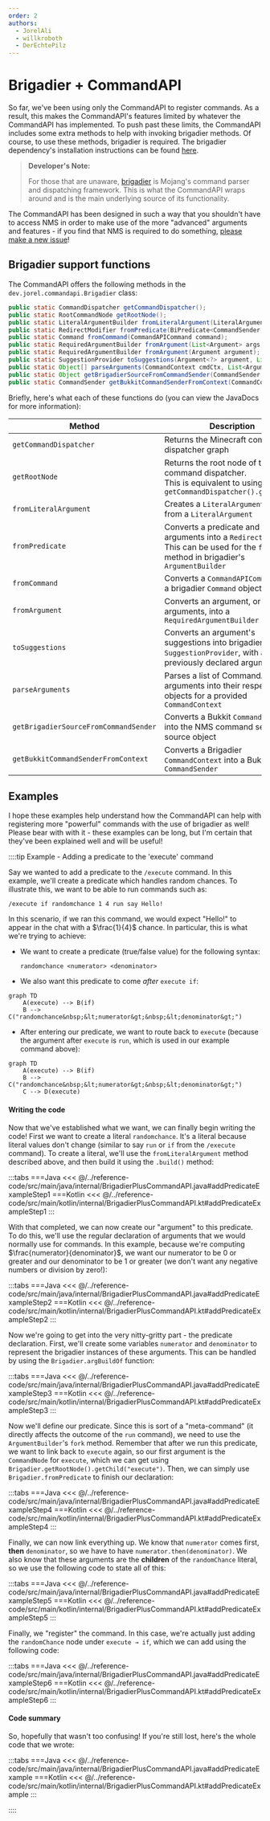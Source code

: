 ```yaml
---
order: 2
authors:
  - JorelAli
  - willkroboth
  - DerEchtePilz
---
```


# Brigadier + CommandAPI

So far, we've been using only the CommandAPI to register commands. As a result, this makes the CommandAPI's features limited by whatever the CommandAPI has implemented. To push past these limits, the CommandAPI includes some extra methods to help with invoking brigadier methods. Of course, to use these methods, brigadier is required. The brigadier dependency's installation instructions can be found [here](https://github.com/Mojang/brigadier#installation).

> **Developer's Note:**
>
> For those that are unaware, [brigadier](https://github.com/Mojang/brigadier) is Mojang's command parser and dispatching framework. This is what the CommandAPI wraps around and is the main underlying source of its functionality.

The CommandAPI has been designed in such a way that you shouldn't have to access NMS in order to make use of the more "advanced" arguments and features - if you find that NMS is required to do something, [please make a new issue](https://github.com/CommandAPI/CommandAPI/issues/new/choose)!

## Brigadier support functions

The CommandAPI offers the following methods in the `dev.jorel.commandapi.Brigadier` class:

```java
public static CommandDispatcher getCommandDispatcher();
public static RootCommandNode getRootNode();
public static LiteralArgumentBuilder fromLiteralArgument(LiteralArgument literalArgument);
public static RedirectModifier fromPredicate(BiPredicate<CommandSender, Object[]> predicate, List<Argument> args);
public static Command fromCommand(CommandAPICommand command);
public static RequiredArgumentBuilder fromArgument(List<Argument> args, Argument<?> argument);
public static RequiredArgumentBuilder fromArgument(Argument argument);
public static SuggestionProvider toSuggestions(Argument<?> argument, List<Argument> args);
public static Object[] parseArguments(CommandContext cmdCtx, List<Argument> args);
public static Object getBrigadierSourceFromCommandSender(CommandSender sender);
public static CommandSender getBukkitCommandSenderFromContext(CommandContext cmdCtx);
```

Briefly, here's what each of these functions do (you can view the JavaDocs for more information):

| Method                                | Description                                                                                                                                |
|---------------------------------------|--------------------------------------------------------------------------------------------------------------------------------------------|
| `getCommandDispatcher`                | Returns the Minecraft command dispatcher graph                                                                                             |
| `getRootNode`                         | Returns the root node of the command dispatcher.<br>This is equivalent to using<br />`getCommandDispatcher().getRoot();`                   |
| `fromLiteralArgument`                 | Creates a `LiteralArgumentBuilder` from a `LiteralArgument`                                                                                |
| `fromPredicate`                       | Converts a predicate and some arguments into a `RedirectModifier`. This can be used for the `fork` method in brigadier's `ArgumentBuilder` |
| `fromCommand`                         | Converts a `CommandAPICommand` into a brigadier `Command` object                                                                           |
| `fromArgument`                        | Converts an argument, or a list of arguments, into a `RequiredArgumentBuilder`                                                             |
| `toSuggestions`                       | Converts an argument's suggestions into brigadier's `SuggestionProvider`, with a list of previously declared arguments                     |
| `parseArguments`                      | Parses a list of CommandAPI arguments into their respective objects for a provided `CommandContext`                                        |
| `getBrigadierSourceFromCommandSender` | Converts a Bukkit `CommandSender` into the NMS command sender source object                                                                |
| `getBukkitCommandSenderFromContext`   | Converts a Brigadier `CommandContext` into a Bukkit `CommandSender`                                                                        |

## Examples

I hope these examples help understand how the CommandAPI can help with registering more "powerful" commands with the use of brigadier as well! Please bear with with it - these examples can be long, but I'm certain that they've been explained well and will be useful!

::::tip Example - Adding a predicate to the 'execute' command

Say we wanted to add a predicate to the `/execute` command. In this example, we'll create a predicate which handles random chances. To illustrate this, we want to be able to run commands such as:

```mccmd
/execute if randomchance 1 4 run say Hello!
```

In this scenario, if we ran this command, we would expect "Hello!" to appear in the chat with a $\frac{1}{4}$ chance. In particular, this is what we're trying to achieve:

- We want to create a predicate (true/false value) for the following syntax:

  ```mccmd
  randomchance <numerator> <denominator>
  ```

- We also want this predicate to come _after_ `execute if`:

```mermaid
graph TD
    A(execute) --> B(if)
    B --> C("randomchance&nbsp;&lt;numerator&gt;&nbsp;&lt;denominator&gt;")
```

- After entering our predicate, we want to route back to `execute` (because the argument after `execute` is `run`, which is used in our example command above):

```mermaid
graph TD
    A(execute) --> B(if)
    B --> C("randomchance&nbsp;&lt;numerator&gt;&nbsp;&lt;denominator&gt;")
    C --> D(execute)
```

#### Writing the code

Now that we've established what we want, we can finally begin writing the code! First we want to create a literal `randomchance`. It's a literal because literal values don't change (similar to say `run` or `if` from the `/execute` command). To create a literal, we'll use the `fromLiteralArgument` method described above, and then build it using the `.build()` method:

:::tabs
===Java
<<< @/../reference-code/src/main/java/internal/BrigadierPlusCommandAPI.java#addPredicateExampleStep1
===Kotlin
<<< @/../reference-code/src/main/kotlin/internal/BrigadierPlusCommandAPI.kt#addPredicateExampleStep1
:::

With that completed, we can now create our "argument" to this predicate. To do this, we'll use the regular declaration of arguments that we would normally use for commands. In this example, because we're computing $\frac{numerator}{denominator}$, we want our numerator to be 0 or greater and our denominator to be 1 or greater (we don't want any negative numbers or division by zero!):

:::tabs
===Java
<<< @/../reference-code/src/main/java/internal/BrigadierPlusCommandAPI.java#addPredicateExampleStep2
===Kotlin
<<< @/../reference-code/src/main/kotlin/internal/BrigadierPlusCommandAPI.kt#addPredicateExampleStep2
:::

Now we're going to get into the very nitty-gritty part - the predicate declaration. First, we'll create some variables `numerator` and `denominator` to represent the brigadier instances of these arguments. This can be handled by using the `Brigadier.argBuildOf` function:

:::tabs
===Java
<<< @/../reference-code/src/main/java/internal/BrigadierPlusCommandAPI.java#addPredicateExampleStep3
===Kotlin
<<< @/../reference-code/src/main/kotlin/internal/BrigadierPlusCommandAPI.kt#addPredicateExampleStep3
:::

Now we'll define our predicate. Since this is sort of a "meta-command" (it directly affects the outcome of the `run` command), we need to use the `ArgumentBuilder`'s `fork` method. Remember that after we run this predicate, we want to link back to `execute` again, so our first argument is the `CommandNode` for `execute`, which we can get using `Brigadier.getRootNode().getChild("execute")`. Then, we can simply use `Brigadier.fromPredicate` to finish our declaration:

:::tabs
===Java
<<< @/../reference-code/src/main/java/internal/BrigadierPlusCommandAPI.java#addPredicateExampleStep4
===Kotlin
<<< @/../reference-code/src/main/kotlin/internal/BrigadierPlusCommandAPI.kt#addPredicateExampleStep4
:::

Finally, we can now link everything up. We know that `numerator` comes first, **then** `denominator`, so we have to have `numerator.then(denominator)`. We also know that these arguments are the **children** of the `randomChance` literal, so we use the following code to state all of this:

:::tabs
===Java
<<< @/../reference-code/src/main/java/internal/BrigadierPlusCommandAPI.java#addPredicateExampleStep5
===Kotlin
<<< @/../reference-code/src/main/kotlin/internal/BrigadierPlusCommandAPI.kt#addPredicateExampleStep5
:::

Finally, we "register" the command. In this case, we're actually just adding the `randomChance` node under `execute → if`, which we can add using the following code:

:::tabs
===Java
<<< @/../reference-code/src/main/java/internal/BrigadierPlusCommandAPI.java#addPredicateExampleStep6
===Kotlin
<<< @/../reference-code/src/main/kotlin/internal/BrigadierPlusCommandAPI.kt#addPredicateExampleStep6
:::

#### Code summary

So, hopefully that wasn't too confusing! If you're still lost, here's the whole code that we wrote:

:::tabs
===Java
<<< @/../reference-code/src/main/java/internal/BrigadierPlusCommandAPI.java#addPredicateExample
===Kotlin
<<< @/../reference-code/src/main/kotlin/internal/BrigadierPlusCommandAPI.kt#addPredicateExample
:::

::::